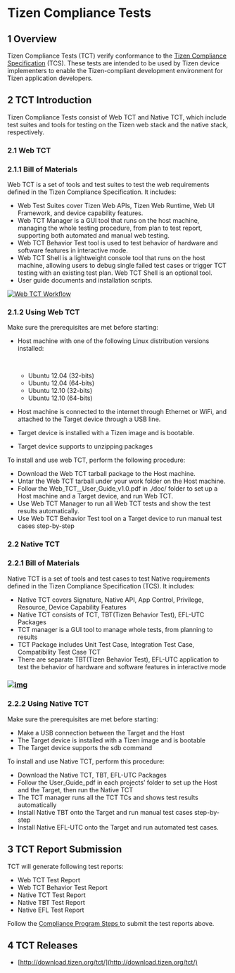 # Tizen Compliance Tests

## 1 Overview

Tizen Compliance Tests (TCT) verify conformance to the [Tizen Compliance Specification](https://source.tizen.org/compliance/compliance-specification) (TCS). These tests are intended to be used by Tizen device implementers to enable the Tizen-compliant development environment for Tizen application developers.

## 2 TCT Introduction

Tizen Compliance Tests consist of Web TCT and Native TCT, which include test suites and tools for testing on the Tizen web stack and the native stack, respectively.

### 2.1 Web TCT

### 2.1.1 Bill of Materials

Web TCT is a set of tools and test suites to test the web requirements defined in the Tizen Compliance Specification. It includes:

- Web Test Suites cover Tizen Web APIs, Tizen Web Runtime, Web UI Framework, and device capability features.
- Web TCT Manager is a GUI tool that runs on the host machine, managing the whole testing procedure, from plan to test report, supporting both automated and manual web testing.
- Web TCT Behavior Test tool is used to test behavior of hardware and software features in interactive mode.
- Web TCT Shell is a lightweight console tool that runs on the host machine, allowing users to debug single failed test cases or trigger TCT testing with an existing test plan. Web TCT Shell is an optional tool.
- User guide documents and installation scripts.

[![Web TCT Workflow](https://source.tizen.org/sites/default/files/page/webtct_workflow.png)](./media/webtct_workflow.png)

### 2.1.2 Using Web TCT

Make sure the prerequisites are met before starting:

- Host machine with one of the following Linux distribution versions installed:

  ​

  - Ubuntu 12.04 (32-bits)
  - Ubuntu 12.04 (64-bits)
  - Ubuntu 12.10 (32-bits)
  - Ubuntu 12.10 (64-bits)

- Host machine is connected to the internet through Ethernet or WiFi, and attached to the Target device through a USB line.

- Target device is installed with a Tizen image and is bootable.

- Target device supports to unzipping packages

To install and use web TCT, perform the following procedure:

- Download the Web TCT tarball package to the Host machine.
- Untar the Web TCT tarball under your work folder on the Host machine.
- Follow the Web_TCT_<version>_User_Guide_v1.0.pdf in ./doc/ folder to set up a Host machine and a Target device, and run Web TCT.
- Use Web TCT Manager to run all Web TCT tests and show the test results automatically.
- Use Web TCT Behavior Test tool on a Target device to run manual test cases step-by-step

### 2.2 Native TCT

### 2.2.1 Bill of Materials

Native TCT is a set of tools and test cases to test Native requirements defined in the Tizen Compliance Specification (TCS). It includes:

- Native TCT covers Signature, Native API, App Control, Privilege, Resource, Device Capability Features
- Native TCT consists of TCT, TBT(Tizen Behavior Test), EFL-UTC Packages
- TCT manager is a GUI tool to manage whole tests, from planning to results
- TCT Package includes Unit Test Case, Integration Test Case, Compatibility Test Case TCT
- There are separate TBT(Tizen Behavior Test), EFL-UTC application to test the behavior of hardware and software features in interactive mode                   

### [![img](https://source.tizen.org/sites/default/files/images/nativetct_workflow.png)](./media/nativetct_workflow.png)

### 2.2.2 Using Native TCT

Make sure the prerequisites are met before starting:

- Make a USB connection between the Target and the Host
- The Target device is installed with a Tizen image and is bootable
- The Target device supports the sdb command

To install and use Native TCT, perform this procedure:

- Download the Native TCT, TBT, EFL-UTC Packages
- Follow the User_Guide_pdf in each projects’ folder to set up the Host and the Target, then run the Native TCT
- The TCT manager runs all the TCT TCs and shows test results automatically
- Install Native TBT onto the Target and run manual test cases step-by-step
- Install Native EFL-UTC onto the Target and run automated test cases.

## 3 TCT Report Submission

TCT will generate following test reports:

- Web TCT Test Report
- Web TCT Behavior Test Report
- Native TCT Test Report
- Native TBT Test Report
- Native EFL Test Report

Follow the [Compliance Program Steps ](https://source.tizen.org/compliance)to submit the test reports above.

## 4 TCT Releases

- [http://download.tizen.org/tct/](http://download.tizen.org/tct/)

